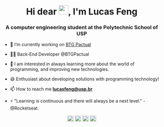 <h1 align="center">Hi dear <img src="https://raw.githubusercontent.com/kaueMarques/kaueMarques/master/hi.gif" width="30px">, I'm Lucas Feng</h1>
<h3 align="center">A computer engineering student at the Polytechnic School of USP</h3>

- 🔭 I’m currently working on [BTG Pactual](https://www.btgpactual.com/)

- 👨‍💻 Back-End Developer @BTGPactual

- 💬 I am interested in always learning more about the world of programming, and improving new technologies.

- 😄 Enthusiast about developing solutions with programming technology!

- 📫 How to reach me **lucasfeng@usp.br**

- ⚡ "Learning is continuous and there will always be a next level." - @Rocketseat.

<p align="center">
<a href="https://twitter.com/lucasfeng83" target="blank"><img align="center" src="https://cdn.jsdelivr.net/npm/simple-icons@3.0.1/icons/twitter.svg" alt="lucasfeng" height="20" width="20" /></a>
<a href="https://www.linkedin.com/in/lucas-feng-118001189/" target="blank"><img align="center" src="https://cdn.jsdelivr.net/npm/simple-icons@3.0.1/icons/linkedin.svg" alt="lucasfeng" height="20" width="20" /></a>
<a href="https://www.facebook.com/lucas.feeng/" target="blank"><img align="center" src="https://cdn.jsdelivr.net/npm/simple-icons@3.0.1/icons/facebook.svg" alt="lucasfeng" height="20" width="20" /></a>
<a href="https://www.instagram.com/sr.feng_mc/" target="blank"><img align="center" src="https://cdn.jsdelivr.net/npm/simple-icons@3.0.1/icons/instagram.svg" alt="lucasfeng" height="20" width="20" /></a>
</p>

<!--
**FengYungz/FengYungz** is a ✨ _special_ ✨ repository because its `README.md` (this file) appears on your GitHub profile.

Here are some ideas to get you started:

- 🔭 I’m currently working on ...
- 🌱 I’m currently learning ...
- 👯 I’m looking to collaborate on ...
- 🤔 I’m looking for help with ...
- 💬 Ask me about ...
- 📫 How to reach me: ...
- 😄 Pronouns: ...
- ⚡ Fun fact: ...
-->
